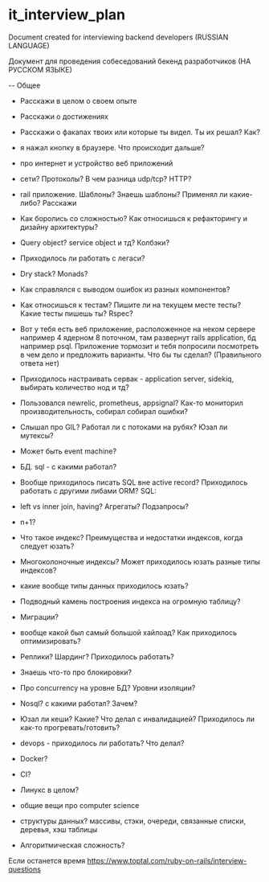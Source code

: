 # it_interview_plan
Document created for interviewing backend developers (RUSSIAN LANGUAGE)

Документ для проведения собеседований бекенд разработчиков (НА РУССКОМ ЯЗЫКЕ)

-- Общее
- Расскажи в целом о своем опыте
- Расскажи о достижениях
- Расскажи о факапах твоих или которые ты видел. Ты их решал? Как?

- я нажал кнопку в браузере. Что происходит дальше? 
- про интернет и устройство веб приложений
- сети? Протоколы? В чем разница udp/tcp? HTTP?

- rail приложение. Шаблоны? Знаешь шаблоны? Применял ли какие-либо? Расскажи
- Как боролись со сложностью? Как относишься к рефакторингу и дизайну архитектуры?
- Query object? service object и тд? Колбэки?
- Приходилось ли работать с легаси?
- Dry stack? Monads?
- Как справлялся с выводом ошибок из разных компонентов?


- Как относишься к тестам? Пишите ли на текущем месте тесты? Какие тесты пишешь ты? Rspec?

- Вот у тебя есть веб приложение, расположенное на неком сервере например 4 ядерном 8 поточном, там развернут rails application, бд например psql. Приложение тормозит и тебя попросили посмотреть в чем дело и предложить варианты. Что бы ты сделал? (Правильного ответа нет)
- Приходилось настраивать сервак - application server, sidekiq, выбирать количество нод и тд?

- Пользовался newrelic, prometheus, appsignal? Как-то мониторил производительность, собирал собирал ошибки?

- Слышал про GIL? Работал ли с потоками на рубях? Юзал ли мутексы?
- Может быть event machine?
- БД. sql - с какими работал?
- Вообще приходилось писать SQL вне active record? Приходилось работать с другими либами ORM?
SQL:
 - left vs inner join, having? Агрегаты? Подзапросы?
 - n+1?
- Что такое индекс? Преимущества и недостатки индексов, когда следует юзать? 
- Многоколоночные индексы? Может приходилось юзать разные типы индексов?
- какие вообще типы данных приходилось юзать?
- Подводный камень построения индекса на огромную таблицу?
- Миграции?

- вообще какой был самый большой хайлоад? Как приходилось оптимизировать?
- Реплики? Шардинг? Приходилось работать?
- Знаешь что-то про блокировки?
- Про concurrency на уровне БД? Уровни изоляции?

- Nosql? с какими работал? Зачем?
- Юзал ли кеши? Какие? Что делал с инвалидацией? Приходилось ли как-то прогревать/готовить?

- devops - приходилось ли работать? Что делал?
- Docker?
- CI?
- Линукс в целом?

- общие вещи про computer science
- структуры данных? массивы, стэки, очереди, связанные списки, деревья, хэш таблицы
- Алгоритмическая сложность?

Если останется время
https://www.toptal.com/ruby-on-rails/interview-questions


